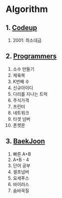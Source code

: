 # Algorithm

## 1. [Codeup](https://github.com/kdkdhoho/Algorithm/tree/main/Codeup)
  1. 2001: 최소대금

## 2. [Programmers](https://github.com/kdkdhoho/Algorithm/tree/main/Programmers)
  1. 소수 만들기
  2. 체육복
  3. K번째 수
  4. 신규아이디
  5. 다리를 지나는 트럭
  6. 주식가격
  7. 프린터
  8. 네트워크
  9. 타겟 넘버
  10. 폰켓몬

## 3. [BaekJoon](https://github.com/kdkdhoho/Algorithm/tree/main/BaekJoon)
  1. 빠른 A+B
  2. A+B - 4
  3. 단어 공부
  4. 셀프넘버
  5. 요세푸스
  6. 바이러스
  7. 숨바꼭질